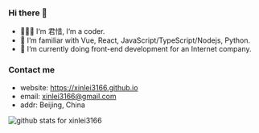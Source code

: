 ### Hi there 👋
- 👨🏻‍💻 I‘m 君惜, I‘m a coder.
- 🌱 I’m familiar with Vue, React, JavaScript/TypeScript/Nodejs, Python.
- 🔭 I‘m currently doing front-end development for an Internet company.

### Contact me
- website: https://xinlei3166.github.io
- email: xinlei3166@gmail.com
- addr: Beijing, China

<img  src="https://github-readme-stats.vercel.app/api?username=xinlei3166&show_icons=true&icon_color=0366d6&bg_color=ffffff&hide_title=true" alt="github stats for xinlei3166">

<!--
**xinlei3166/xinlei3166** is a ✨ _special_ ✨ repository because its `README.md` (this file) appears on your GitHub profile.

Here are some ideas to get you started:

- 🔭 I’m currently working on ...
- 🌱 I’m currently learning ...
- 👯 I’m looking to collaborate on ...
- 🤔 I’m looking for help with ...
- 💬 Ask me about ...
- 📫 How to reach me: ...
- 😄 Pronouns: ...
- ⚡ Fun fact: ...
-->
